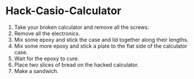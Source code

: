 # Hack-Casio-Calculator

1. Take your broken calculator and remove all the screws.
2. Remove all the electronics.
3. Mix some epoxy and stick the case and lid together along their lengths.
4. Mix some more epoxy and stick a plate to the flat side of the calculator case.
5. Wait for the epoxy to cure.
6. Place two slices of bread on the hacked calculator.
7. Make a sandwich.
